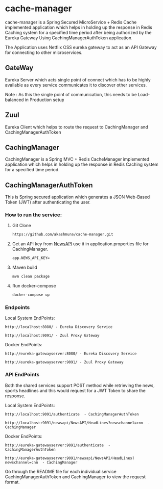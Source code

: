# cache-manager

cache-manager is a Spring Secured MicroService + Redis Cache implemented application which helps in holding up the response in Redis Caching system for a specified time period after being authorized by the Eureka Gateway Using CachingManagerAuthToken application.

The Application uses Netflix OSS eureka gateway to act as an API Gateway for connecting to other microservices.

## GateWay

Eureka Server which acts single point of connect which has to be highly available as every service communicates it to discover other services.

Note : As this the single point of communication, this needs to be Load-balanced in Production setup

## Zuul

Eureka Client which helps to route the request to CachingManager and CachingManagerAuthToken

## CachingManager

CachingManager is a Spring MVC + Redis CacheManager implemented application which helps in holding up the response in Redis Caching system for a specified time period.

## CachingManagerAuthToken

This is Spring secured application which generates a JSON Web-Based Token (JWT) after authenticating the user.

### How to run the service:
1. Git Clone 

    ```bash
    https://github.com/akashmuna/cache-manager.git
    ```
    
2. Get an API key from [NewsAPI](https://newsapi.org/register) use it in application.properties file for CachingManager.

	```bash
	app.NEWS_API_KEY=
	```

3. Maven build

    ```bash
    mvn clean package
	```
	
4. Run docker-compose

	```bash
	docker-compose up
	```
	
### Endpoints

Local System EndPoints:

	http://localhost:8080/ - Eureka Discovery Service

	http://localhost:9091/ - Zuul Proxy Gateway

Docker EndPoints:

	http://eureka-gatewayserver:8080/ - Eureka Discovery Service

	http://eureka-gatewayserver:9091/ - Zuul Proxy Gateway

### API EndPoints

Both the shared services support POST method while retrieving the news, sports headlines and this would request for a JWT Token to share the response. 

Local System EndPoints:

	http://localhost:9091/authenticate  - CachingManagerAuthToken

	http://localhost:9091/newsapi/NewsAPI/HeadLines?newschannel=cnn  - CachingManager

Docker EndPoints:

	http://eureka-gatewayserver:9091/authenticate  - CachingManagerAuthToken

	http://eureka-gatewayserver:9091/newsapi/NewsAPI/HeadLines?newschannel=cnn  - CachingManager
	
Go through the README file for each individual service CachingManagerAuthToken and CachingManager to view the request format. 